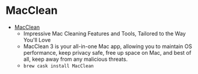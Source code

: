 # MacClean
- [MacClean](https://www.imobie.com/macclean/)
  -  Impressive Mac Cleaning Features and Tools, Tailored to the Way You'll Love
  - MacClean 3 is your all-in-one Mac app, allowing you to maintain OS performance, keep privacy safe, free up space on Mac, and best of all, keep away from any malicious threats.
  - `brew cask install MacClean`
